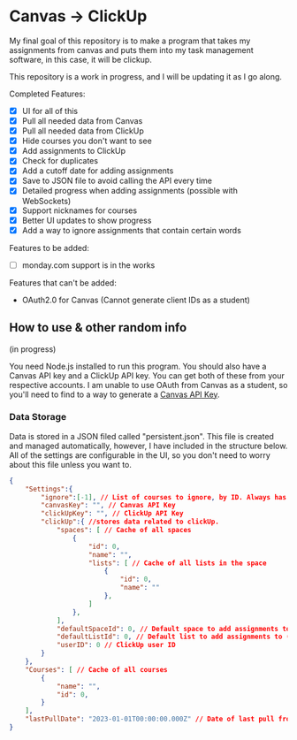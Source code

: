 # Canvas -> ClickUp

My final goal of this repository is to make a program that takes my assignments from canvas and puts them into my task management software, in this case, it will be clickup.

This repository is a work in progress, and I will be updating it as I go along.

Completed Features: 
- [x] UI for all of this
- [x] Pull all needed data from Canvas
- [x] Pull all needed data from ClickUp
- [x] Hide courses you don't want to see
- [x] Add assignments to ClickUp
- [x] Check for duplicates
- [x] Add a cutoff date for adding assignments
- [x] Save to JSON file to avoid calling the API every time
- [x] Detailed progress when adding assignments (possible with WebSockets)
- [x] Support nicknames for courses 
- [x] Better UI updates to show progress
- [x] Add a way to ignore assignments that contain certain words

Features to be added:
- [ ] monday.com support is in the works 

Features that can't be added:
- OAuth2.0 for Canvas (Cannot generate client IDs as a student)
## How to use & other random info
(in progress)

You need Node.js installed to run this program. You should also have a Canvas API key and a ClickUp API key. You can get both of these from your respective accounts. 
I am unable to use OAuth from Canvas as a student, so you'll need to find to a way to generate a [Canvas API Key](https://community.canvaslms.com/t5/Student-Guide/How-do-I-manage-API-access-tokens-as-a-student/ta-p/273).

### Data Storage 
Data is stored in a JSON filed called "persistent.json". This file is created and managed automatically, however, I have included in the structure below. All of the settings are configurable in the UI, so you don't need to worry about this file unless you want to.

```json
{
    "Settings":{
        "ignore":[-1], // List of courses to ignore, by ID. Always has -1 in it, this is done to avoid errors
        "canvasKey": "", // Canvas API Key
        "clickUpKey": "", // ClickUp API Key
        "clickUp":{ //stores data related to clickUp.
            "spaces": [ // Cache of all spaces
                {
                    "id": 0, 
                    "name": "", 
                    "lists": [ // Cache of all lists in the space
                        {
                            "id": 0,
                            "name": ""
                        },
                    ] 
                },
            ],
            "defaultSpaceId": 0, // Default space to add assignments to
            "defaultListId": 0, // Default list to add assignments to (unused right now)
            "userID": 0 // ClickUp user ID
        }
    },
    "Courses": [ // Cache of all courses
        {
            "name": "",
            "id": 0,
        }
    ],
    "lastPullDate": "2023-01-01T00:00:00.000Z" // Date of last pull from Canvas, used to determine if classes should be re-pulled from Canvas, default is every 30 days
}